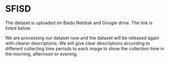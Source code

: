 # SFISD

The dataset is uploaded on Baidu Netdisk and Google drive. The link is listed below.


We are processing our dataset now and the dataset will be released again with clearer descriptions. We will give clear descriptions according to different collecting time periods to each image to show the collection time in the morning, afternoon or evening.
